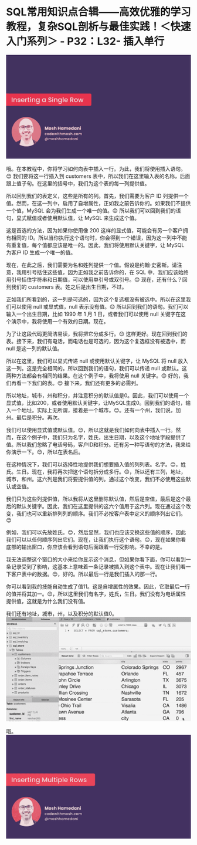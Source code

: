 # SQL常用知识点合辑——高效优雅的学习教程，复杂SQL剖析与最佳实践！＜快速入门系列＞ - P32：L32- 插入单行 

![](img/89d6aadd09799eb0a2adeb5a6b77e305_0.png)

哦。在本教程中，你将学习如何向表中插入一行。为此，我们将使用插入语句。😊 我们要将这一行插入到 customers 表中，所以我们在这里输入表的名称，后面跟上值子句。在这里的括号中，我们为这个表的每一列提供值。

所以回到我们的表定义，这些是所有的列。首先，我们需要为客户 ID 列提供一个值。然而，在这一列中，启用了自增属性，正如我之前告诉你的。如果我们不提供一个值，MySQL 会为我们生成一个唯一的值。😊 所以我们可以回到我们的语句，显式赋值或者使用默认值，让 MySQL 来生成这个值。

这是首选的方法，因为如果你使用像 200 这样的显式值，可能会有另一个客户拥有相同的 ID。所以当你执行这个语句时，你会得到一个错误，因为这一列中不能有重复值，每个值都应该是唯一的。因此，我们将使用默认关键字，让 MySQL 为客户 ID 生成一个唯一的值。

现在，在此之后，我们需要为名和姓列提供一个值。假设是约翰·史密斯。请注意，我用引号括住这些值，因为正如我之前告诉你的，在 SQL 中，我们应该始终用引号括住字符串和日期值，可以使用单引号或双引号。😊 现在，还有什么？回到我们的 customers 表。姓之后是出生日期，不过。

正如我们所看到的，这一列是可选的，因为这个复选框没有被选中。所以在这里我们可以使用 null 或显式值，null 表示没有值。😊 所以回到我们的语句。我们可以输入一个出生日期，比如 1990 年 1 月 1 日，或者我们可以使用 null 关键字在这个演示中，我将使用一个有效的日期。现在。

为了让这段代码更简洁易读，我将把它分成多行。😊 这样更好。现在回到我们的表。接下来，我们有电话，而电话也是可选的，因为这个复选框没有被选中，而 null 是这一列的默认值。

所以在这里，我们可以显式传递 null 或使用默认关键字，让 MySQL 将 null 放入这一列。这是完全相同的。所以回到我们的语句，我们可以传递 null 或默认。这两种方法都会有相同的结果。在这个例子中，我将使用 null 关键字。😊 好的，我们再看一下我们的表。😊 接下来，我们还有更多的必需列。

所以地址，城市，州和积分，并注意积分的默认值是0。因此，我们可以使用一个显式值，比如200，或者使用默认关键字，让MySQL生成0。回到我们的语句，输入一个地址。实际上无所谓，接着是一个城市。😊。还有一个州，我们说，加州。最后是积分。再次。

我们可以使用显式值或默认值。😊，所以这就是我们如何向表中插入一行。然而，在这个例子中，我们只为名字，姓氏，出生日期，以及这个地址字段提供了值。所以我们忽略了电话号码，客户ID和积分。还有另一种写语句的方法，我来给你演示一下。😊，所以在表名后。

在这种情况下，我们可以选择性地提供我们想要插入值的列列表。名字。😊，姓氏。生日。现在，我将再次把这个语句拆分成多行。😊，所以还有三列，地址，城市，和州。这六列是我们将要提供值的列。通过这个改变，我们不必使用这些默认或空值。

我们只为这些列提供值，所以我将从这里删除默认值，然后是空值，最后是这个最后的默认关键字。因此，我们在这里提供的这六个值用于这六列。现在通过这个改变，我们也可以重新排列列的顺序。我们不必按客户表中定义的顺序列出它们。😊

例如，我们可以先放姓氏。😊，然后显然，我们也应该交换这些值的顺序，因此我们可以以任何顺序列出它们。现在，让我们执行这个语句。😊，现在如果你看底部的输出窗口，你应该会看到语句后面跟着一行受影响。不幸的是。

我无法调整这个窗口的大小来给你显示这个消息，但如果你看下面，你可以看到一条记录受到了影响，这基本上意味着一条记录被插入到这个表中。现在让我们看一下客户表中的数据。😊，好的。所以最后一行是我们插入的那一行。

你可以看到我的技能自动生成了值11。这是自增属性的效果。因此，它取最后一行的值并将其加一。😊，所以这里我们有名字，姓氏，生日。我们没有为电话属性提供值，这就是为什么我们没有值。

我们还有地址，城市，州，以及积分的默认值0。![](img/89d6aadd09799eb0a2adeb5a6b77e305_2.png)

哦。![](img/89d6aadd09799eb0a2adeb5a6b77e305_4.png)
